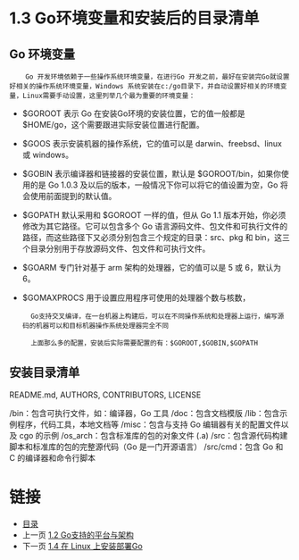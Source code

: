 # 1.3 Go环境变量和安装后的目录清单
## Go 环境变量
        Go 开发环境依赖于一些操作系统环境变量，在进行Go 开发之前，最好在安装完Go就设置好相关的操作系统环境变量，Windows 系统安装在c:/go目录下，并自动设置好相关的环境变量，Linux需要手动设置，这里列举几个最为重要的环境变量：
* $GOROOT 表示 Go 在安装Go环境的安装位置，它的值一般都是 $HOME/go，这个需要跟进实际安装位置进行配置。

* $GOOS 表示安装机器的操作系统，它的值可以是 darwin、freebsd、linux 或 windows。
* $GOBIN 表示编译器和链接器的安装位置，默认是 $GOROOT/bin，如果你使用的是 Go 1.0.3 及以后的版本，一般情况下你可以将它的值设置为空，Go 将会使用前面提到的默认值。

* $GOPATH 默认采用和 $GOROOT 一样的值，但从 Go 1.1 版本开始，你必须修改为其它路径。它可以包含多个 Go 语言源码文件、包文件和可执行文件的路径，而这些路径下又必须分别包含三个规定的目录：src、pkg 和 bin，这三个目录分别用于存放源码文件、包文件和可执行文件。
* $GOARM 专门针对基于 arm 架构的处理器，它的值可以是 5 或 6，默认为 6。
* $GOMAXPROCS 用于设置应用程序可使用的处理器个数与核数，

        Go支持交叉编译，在一台机器上构建后，可以在不同操作系统和处理器上运行，编写源码的机器可以和目标机器操作系统处理器完全不同

        上面那么多的配置，安装后实际需要配置的有：$GOROOT,$GOBIN,$GOPATH

## 安装目录清单

README.md, AUTHORS, CONTRIBUTORS, LICENSE

/bin：包含可执行文件，如：编译器，Go 工具
/doc：包含文档模版
/lib：包含示例程序，代码工具，本地文档等
/misc：包含与支持 Go 编辑器有关的配置文件以及 cgo 的示例
/os_arch：包含标准库的包的对象文件 (.a)
/src：包含源代码构建脚本和标准库的包的完整源代码（Go 是一门开源语言）
/src/cmd：包含 Go 和 C 的编译器和命令行脚本


# 链接
* [目录](./directory.md)
* 上一页 [1.2 Go支持的平台与架构](1-2.md)
* 下一页 [1.4 在 Linux 上安装部署Go](1-4.md)
